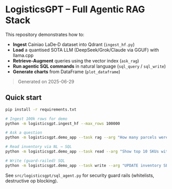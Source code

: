 # LogisticsGPT – Full Agentic RAG Stack

This repository demonstrates how to:

* **Ingest** Cainiao LaDe‑D dataset into Qdrant (`ingest_hf.py`)
* **Load** a quantised SOTA LLM (DeepSeek/Grok/Claude via GGUF) with llama.cpp
* **Retrieve‑Augment** queries using the vector index (`ask_rag`)
* **Run agentic SQL commands** in natural language (`sql_query` / `sql_write`)
* **Generate charts** from DataFrame (`plot_dataframe`)

> Generated on 2025-06-29

## Quick start

```bash
pip install -r requirements.txt

# Ingest 100k rows for demo
python -m logisticsgpt.ingest_hf --max_rows 100000

# Ask a question
python -m logisticsgpt.demo_app --task rag --arg "How many parcels were delivered in region 2 in May 2024?"

# Read inventory via NL → SQL
python -m logisticsgpt.demo_app --task read --arg "Show top 10 SKUs with lowest stock"

# Write (guard‑railed) SQL
python -m logisticsgpt.demo_app --task write --arg "UPDATE inventory SET stock_qty = 42 WHERE sku = 'ABC123';"
```

See `src/logisticsgpt/sql_agent.py` for security guard rails (whitelists, destructive op blocking).
